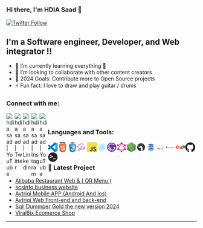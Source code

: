 ### Hi there, I'm HDIA Saad  👋 


[![Twitter Follow](https://img.shields.io/twitter/follow/hdia_saad?color=1DA1F2&logo=twitter&style=for-the-badge)](https://twitter.com/intent/follow?original_referer=https%3A%2F%2Fgithub.com%2Fhdia_saad&screen_name=hdia_saad)

## I'm a Software engineer, Developer, and Web integrator !!

- 🌱 I’m currently learning everything 🤣
- 👯 I’m looking to collaborate with other content creators
- 🥅 2024 Goals: Contribute more to Open Source projects
- ⚡ Fun fact: I love to draw and play guitar / drums

### Connect with me:


[<img align="left"  alt="hdia saad | YouTube" width="22px" src="https://cdn.jsdelivr.net/npm/simple-icons@v3/icons/youtube.svg" />][youtube]
[<img align="left" alt="hdia saad | Twitter" width="22px" src="https://cdn.jsdelivr.net/npm/simple-icons@v3/icons/twitter.svg" />][twitter]
[<img align="left" alt="hdia saad | LinkedIn" width="22px" src="https://cdn.jsdelivr.net/npm/simple-icons@v3/icons/linkedin.svg" />][linkedin]
[<img align="left" alt="hdia saad | Instagram" width="22px" src="https://cdn.jsdelivr.net/npm/simple-icons@v3/icons/instagram.svg" />][instagram]
[<img align="left"  alt="hdia saad | YouTube" width="22px" src="https://www.vectorlogo.zone/logos/upwork/upwork-icon.svg" />][upwork]

<br />

### Languages and Tools:

[<img align="left" alt="Visual Studio Code" width="26px" src="https://raw.githubusercontent.com/github/explore/80688e429a7d4ef2fca1e82350fe8e3517d3494d/topics/visual-studio-code/visual-studio-code.png" />][linkedin]
[<img align="left" alt="HTML5" width="26px" src="https://raw.githubusercontent.com/github/explore/80688e429a7d4ef2fca1e82350fe8e3517d3494d/topics/html/html.png" />][linkedin]
[<img align="left" alt="CSS3" width="26px" src="https://raw.githubusercontent.com/github/explore/80688e429a7d4ef2fca1e82350fe8e3517d3494d/topics/css/css.png" />][linkedin]
[<img align="left" alt="Sass" width="26px" src="https://raw.githubusercontent.com/github/explore/80688e429a7d4ef2fca1e82350fe8e3517d3494d/topics/sass/sass.png" />][linkedin]
[<img align="left" alt="JavaScript" width="26px" src="https://raw.githubusercontent.com/github/explore/80688e429a7d4ef2fca1e82350fe8e3517d3494d/topics/javascript/javascript.png" />][linkedin]
[<img align="left" alt="React" width="26px" src="https://raw.githubusercontent.com/github/explore/80688e429a7d4ef2fca1e82350fe8e3517d3494d/topics/react/react.png" />][linkedin]
[<img align="left" alt="Gatsby" width="26px" src="https://raw.githubusercontent.com/github/explore/e94815998e4e0713912fed477a1f346ec04c3da2/topics/gatsby/gatsby.png" />][linkedin]
[<img align="left" alt="GraphQL" width="26px" src="https://raw.githubusercontent.com/github/explore/80688e429a7d4ef2fca1e82350fe8e3517d3494d/topics/graphql/graphql.png" />][linkedin]
[<img align="left" alt="Node.js" width="26px" src="https://raw.githubusercontent.com/github/explore/80688e429a7d4ef2fca1e82350fe8e3517d3494d/topics/nodejs/nodejs.png" />][linkedin]
[<img align="left" alt="Deno" width="26px" src="https://raw.githubusercontent.com/github/explore/361e2821e2dea67711cde99c9c40ed357061cf27/topics/deno/deno.png" />][linkedin]
[<img align="left" alt="SQL" width="26px" src="https://raw.githubusercontent.com/github/explore/80688e429a7d4ef2fca1e82350fe8e3517d3494d/topics/sql/sql.png" />][linkedin]
[<img align="left" alt="MySQL" width="26px" src="https://raw.githubusercontent.com/github/explore/80688e429a7d4ef2fca1e82350fe8e3517d3494d/topics/mysql/mysql.png" />][linkedin]
[<img align="left" alt="MongoDB" width="26px" src="https://raw.githubusercontent.com/github/explore/80688e429a7d4ef2fca1e82350fe8e3517d3494d/topics/mongodb/mongodb.png" />][linkedin]
[<img align="left" alt="Git" width="26px" src="https://raw.githubusercontent.com/github/explore/80688e429a7d4ef2fca1e82350fe8e3517d3494d/topics/git/git.png" />][linkedin]
[<img align="left" alt="GitHub" width="26px" src="https://raw.githubusercontent.com/github/explore/78df643247d429f6cc873026c0622819ad797942/topics/github/github.png" />][linkedin]
[<img align="left" alt="Terminal" width="26px" src="https://raw.githubusercontent.com/github/explore/80688e429a7d4ef2fca1e82350fe8e3517d3494d/topics/terminal/terminal.png" />][linkedin]

<br />
<br />


### 📕 Latest Project

<!-- BLOG-POST-LIST:START -->
- [Alibaba Restaurant Web & ( QR Menu ) ](https://villaalibaba.com/)
- [ scsinfo business website ](http://scsinfo.ma)
- [Aytriqi  Mobile APP (Android And Ios) ](https://apps.apple.com/tt/app/aytriqi/id1597204815)
- [Aytriqi  Web Front-end and back-end](https:aytriqi.ma)
- [Sqli Dummper Gold the new version 2024](http://scsstore.rf.gd)
- [Viral6ix Ecomerce Shop ](http://viral6ix.com)


<!-- BLOG-POST-LIST:END -->

---




[upwork]:"https://www.upwork.com/freelancers/~012481560e01b7b396"
[twitter]: https://twitter.com/hdia_saad
[youtube]: https://youtube.com/codeitmyway
[instagram]: https://instagram.com/hdia_saad
[linkedin]: https://www.linkedin.com/in/hdia-saad-6907b7b6/
[webdevplaylist]: https://www.youtube.com/playlist?list=PLkwxH9e_vrAJ0WbEsFA9W3I1W-g_BTsbt
[jsplaylist]: https://www.youtube.com/playlist?list=PLkwxH9e_vrALRJKu7wfXby3MKeflhTu6B
[cssplaylist]: https://www.youtube.com/playlist?list=PLkwxH9e_vrALSdvZuEh6gqQdmDoDIoqz4
[reactplaylist]: https://www.youtube.com/playlist?list=PLkwxH9e_vrAK4TdffpxKY3QGyHCpxFcQ0
